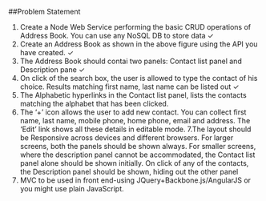 ##Problem Statement
1. Create a Node Web Service performing the basic CRUD operations of Address Book. You can use any NoSQL DB to store data &#10003;
2. Create an Address Book as shown in the above figure using the API you have created. &#10003;
3. The Address Book should contai two panels: Contact list panel and Description pane &#10003;
4. On click of the search box, the user is allowed to type the contact of his choice. Results matching first name, last name can be listed out &#10003;
5. The Alphabetic hyperlinks in the Contact list panel, lists the contacts matching the alphabet that has been clicked. 
6. The ‘+’ icon allows the user to add new contact. You can collect first name, last name, mobile phone, home phone, email and address. The ‘Edit’ link shows all these details in editable mode. 
7.The layout should be Responsive across devices and different browsers. For larger screens, both the panels should be shown always. For smaller screens, where the description panel cannot be accommodated, the Contact list panel alone should be shown initially. On click of any of the contacts, the Description panel should be shown, hiding out the other panel
8. MVC to be used in front end-using JQuery+Backbone.js/AngularJS or you might use plain JavaScript.

